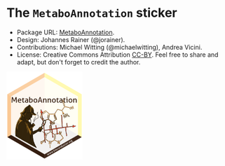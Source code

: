 # The `MetaboAnnotation` sticker

- Package URL: [MetaboAnnotation](https://bioconductor.org/packages/MetaboAnnotation).
- Design: Johannes Rainer (@jorainer).
- Contributions: Michael Witting (@michaelwitting), Andrea Vicini.
- License: Creative Commons Attribution
  [CC-BY](https://creativecommons.org/licenses/by/2.0/). Feel free to
  share and adapt, but don't forget to credit the author.

<img src="./MetaboAnnotation.png" height="200">


